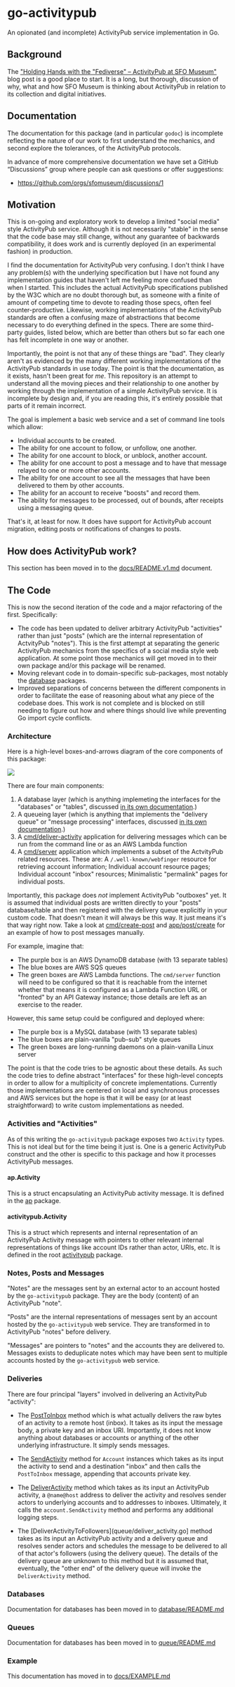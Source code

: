 # go-activitypub

An opionated (and incomplete) ActivityPub service implementation in Go.

## Background

The ["Holding Hands with the "Fediverse" – ActivityPub at SFO Museum"](https://millsfield.sfomuseum.org/blog/2024/03/12/activitypub/) blog post is a good place to start. It is a long, but thorough, discussion of why, what and how SFO Museum is thinking about ActivityPub in relation to its collection and digital initiatives.

## Documentation

The documentation for this package (and in particular `godoc`) is incomplete reflecting the nature of our work to first understand the mechanics, and second explore the tolerances, of the ActivityPub protocols.

In advance of more comprehensive documentation we have set a GitHub “Discussions” group where people can ask questions or offer suggestions:

* https://github.com/orgs/sfomuseum/discussions/1

## Motivation

This is on-going and exploratory work to develop a limited "social media" style ActivityPub service. Although it is not necessarily "stable" in the sense that the code base may still change, without any guarantee of backwards compatibility, it does work and is currently deployed (in an experimental fashion) in production.

I find the documentation for ActivityPub very confusing. I don't think I have any problem(s) with the underlying specification but I have not found any implementation guides that haven't left me feeling more confused than when I started. This includes the actual ActivityPub specifications published by the W3C which are no doubt thorough but, as someone with a finite of amount of competing time to devote to reading those specs, often feel counter-productive. Likewise, working implementations of the ActivityPub standards are often a confusing maze of abstractions that become necessary to do everything defined in the specs. There are some third-party guides, listed below, which are better than others but so far each one has felt incomplete in one way or another.

Importantly, the point is not that any of these things are "bad". They clearly aren't as evidenced by the many different working implementations of the ActivityPub standards in use today. The point is that the documentation, as it exists, hasn't been great for _me_. This repository is an attempt to understand all the moving pieces and their relationship to one another by working through the implementation of a simple ActivityPub service. It is incomplete by design and, if you are reading this, it's entirely possible that parts of it remain incorrect.

The goal is implement a basic web service and a set of command line tools which allow:

* Individual accounts to be created.
* The ability for one account to follow, or unfollow, one another.
* The ability for one account to block, or unblock, another account.
* The ability for one account to post a message and to have that message relayed to one or more other accounts.
* The ability for one account to see all the messages that have been delivered to them by other accounts.
* The ability for an account to receive "boosts" and record them.
* The ability for messages to be processed, out of bounds, after receipts using a messaging queue.

That's it, at least for now. It does have support for ActivityPub account migration, editing posts or notifications of changes to posts.

## How does ActivityPub work?

This section has been moved in to the [docs/README.v1.md](docs/ACTIVITYPUB.md) document.

## The Code

This is now the second iteration of the code and a major refactoring of the first. Specifically:

* The code has been updated to deliver arbitrary ActivityPub "activities" rather than just "posts" (which are the internal representation of ActvityPub "notes"). This is the first attempt at separating the generic ActivityPub mechanics from the specifics of a social media style web application. At some point those mechanics will get moved in to their own package and/or this package will be renamed.
* Moving relevant code in to domain-specific sub-packages, most notably the [database](database) packages.
* Improved separations of concerns between the different components in order to facilitate the ease of reasoning about what any piece of the codebase does. This work is not complete and is blocked on still needing to figure out how and where things should live while preventing Go import cycle conflicts.

### Architecture

Here is a high-level boxes-and-arrows diagram of the core components of this package:

![](docs/images/activitypub-arch.png)

There are four main components:

1. A database layer (which is anything implemeting the interfaces for the "databases" or "tables", discussed [in its own documentation](database/README.md).)
2. A queueing layer (which is anything that implements the "delivery queue" or "message processing" interfaces, discussed [in its own documentation](queue/README.md).)
3. A [cmd/deliver-activity](cmd/deliver-activity/main.go) application for delivering messages which can be run from the command line or as an AWS Lambda function
4. A [cmd/server](cmd/server/main.go) application which implements a subset of the ActvityPub related resources. These are: A `/.well-known/webfinger` resource for retrieving account information; Individual account resource pages; Individual account "inbox" resources; Minimalistic "permalink" pages for individual posts.

Importantly, this package does _not_ implement ActivityPub "outboxes" yet. It is assumed that individual posts are written directly to your "posts" database/table and then registered with the delivery queue explicitly in your custom code. That doesn't mean it will always be this way. It just means it's that way right now. Take a look at [cmd/create-post](cmd/create-post/main.go) and [app/post/create](app/post/create) for an example of how to post messages manually.

For example, imagine that:

* The purple box is an AWS DynamoDB database (with 13 separate tables)
* The blue boxes are AWS SQS queues
* The green boxes are AWS Lambda functions. The `cmd/server` function will need to be configured so that it is reachable from the internet whether that means it is configured as a Lambda Function URL or "fronted" by an API Gateway instance; those details are left as an exercise to the reader.

However, this same setup could be configured and deployed where:

* The purple box is a MySQL database (with 13 separate tables)
* The blue boxes are plain-vanilla "pub-sub" style queues
* The green boxes are long-running daemons on a plain-vanilla Linux server

The point is that the code tries to be agnostic about these details. As such the code tries to define abstract "interfaces" for these high-level concepts in order to allow for a multiplicity of concrete implementations. Currently those implementations are centered on local and synchronous processes and AWS services but the hope is that it will be easy (or at least straightforward) to write custom implementations as needed.

### Activities and "Activities"

As of this writing the `go-activitypub` package exposes two `Activity` types. This is not ideal but for the time being it just is. One is a generic ActivityPub construct and the other is specific to this package and how it processes ActivityPub messages.

#### ap.Activity

This is a struct encapsulating an ActivityPub activity message. It is defined in the [ap](ap/activity.go) package.

#### activitypub.Activity

This is a struct which represents and internal representation of an ActivityPub Activity message with pointers to other relevant internal representations of things like account IDs rather than actor, URIs, etc. It is defined in the root [activitypub](activity.go) package.

### Notes, Posts and Messages

"Notes" are the messages sent by an external actor to an account hosted by the `go-activitypub` package. They are the body (content) of an ActivityPub "note".

"Posts" are the internal representations of messages sent by an account hosted	by the `go-activitypub`	web service. They are transformed in to ActivityPub "notes" before delivery.

"Messages" are pointers to "notes" and the accounts they are delivered to. Messages exists to deduplicate notes which may have been sent to multiple accounts hosted by the `go-activitypub` web service.

### Deliveries

There are four principal "layers" involved in delivering an ActivityPub "activity":

* The [PostToInbox](ap/activity.go) method which is what actually delivers the raw bytes of an activity to a remote host (inbox). It takes as its input the message body, a private key and an inbox URI. Importantly, it does not know anything about databases or accounts or anything of the other underlying infrastructure. It simply sends messages.

* The [SendActivity](account/go) method for `Account` instances which takes as its input the activity to send and a destination "inbox" and then calls the `PostToInbox` message, appending that accounts private key.

* The [DeliverActivity](deliver/activity.go) method which takes as its input an ActivityPub activity, a `@name@host` address to deliver the activity and resolves sender actors to underlying accounts and to addresses to inboxes. Ultimately, it calls the `account.SendActivity` method and performs any additional logging steps.

* The [DeliverActivityToFollowers](queue/deliver_activity.go] method takes as its input an ActivityPub activity and a delivery queue and resolves sender actors and schedules the message to be delivered to all of that actor's followers (using the delivery queue). The details of the delivery queue are unknown to this method but it is assumed that, eventually, the "other end" of the delivery queue will invoke the `DeliverActivity` method.

### Databases

Documentation for databases has been moved in to [database/README.md](database/README.md)

### Queues

Documentation for databases has been moved in to [queue/README.md](queue/README.md)

### Example

This documentation has moved in to [docs/EXAMPLE.md](docs/EXAMPLE.md)

